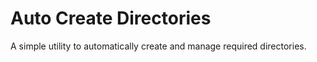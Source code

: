 # Auto Create Directories
A simple utility to automatically create and manage required directories.
